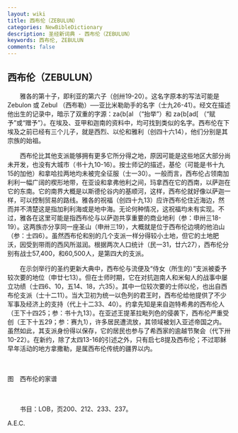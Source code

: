 ```yaml
---
layout: wiki
title: 西布伦（ZEBULUN）
categories: NewBibleDictionary
description: 圣经新词典 - 西布伦（ZEBULUN）
keywords: 西布伦, ZEBULUN
comments: false
---
```


## 西布伦（ZEBULUN）

　　雅各的第十子，即利亚的第六子（创卅19-20）。这名字原本的写法可能是 Zebulon 或 Zebul （西布勒）──亚比米勒助手的名字（士九26-41）。经文在描述他出生的记录中，暗示了双重的字源：za{b[al （“抬举”）和 za{b[ad[ （“赋予”或“赠予”）。在埃及、亚甲和迦南的资料中，均可找到类似的名字。西布伦在下埃及之前已经有三个儿子，就是西烈、以伦和雅利（创四十六14），他们分别是其宗族的始祖。

　　西布伦比其他支派能够拥有更多它所分得之地，原因可能是这些地区大部分尚未开发，也没有大城市（书十九10-16）。按士师记的描述，基伦（可能是书十九15的加他）和拿哈拉两地均未被完全征服（士一30）。一般而言，西布伦占领南加利利一幅广阔的楔形地带，在亚设和拿弗他利之间，玛拿西在它的西南，以萨迦在它的东南。它的南界大概是以斯德伦谷内的基顺河，这样，西布伦就好像以萨迦一样，可以控制贸易的路线。雅各的祝福（创四十九13）应许西布伦住近海边，然而并不清楚这是指加利利海或是地中海。无论何种情况，这祝福均未有实现。不过，雅各在这里可能是指西布伦与以萨迦共享重要的商业地利（参：申卅三18-19）。这两族亦分享同一座圣山（申卅三19），大概就是位于西布伦边境的他泊山（参：士四6）。虽然西布伦和别的几个支派一样分得较小土地，但它的土地肥沃，因受到带雨的西风所滋润。根据两次人口统计（民一31，廿六27），西布伦分别有战士57,400，和60,500人，是第四大的支派。

　　在示剑举行的圣约更新大典中，西布伦与流便及“侍女（所生的）”支派被委予较次要的地位（申廿七13）。但在士师时期，它在对抗迦南人和米甸人的战事中屡立功绩（士四6、10，五14、18，六35）。其中一位较次要的士师以伦，也出自西布伦支派（士十二11）。当大卫初为统一以色列的君王时，西布伦给他提供了不少军事及经济上的支持（代上十二33、40）。约拿先知是来自迦特希弗的西布伦人（王下十四25；参：书十九13）。在亚述王提革拉毗列色的侵袭下，西布伦严重受创（王下十五29；参：赛九1），许多居民遭流放，其领域被划入亚述帝国之内。虽然如此，其支派身份得以保存，它的居民也参与了希西家的逾越节聚会（代下卅10-22）。在新约，除了太四13-16的引述之外，只有启七8提及西布伦；不过耶稣早年活动的地方拿撒勒，是属西布伦传统的疆界以内。

　





图　西布伦的家谱

　

　　书目：LOB，页200、212、233、237。

A.E.C.








